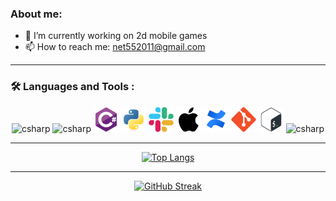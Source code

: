<!-- hide this block due to useless for now
<div id="body" align="center">
    hey there
    <img src="https://media.giphy.com/media/hvRJCLFzcasrR4ia7z/giphy.gif" width="30px"/>
</div>
<div align="center">
    <img src="https://media.giphy.com/media/qgQUggAC3Pfv687qPC/giphy.gif" height="300"/>
</div>
-->
### About me:</br>
- 🔭 I’m currently working on 2d mobile games
- 📫 How to reach me: net552011@gmail.com

---

### :hammer_and_wrench: Languages and Tools :
<div id="languages and toools" align="center">
  <img src="https://upload.wikimedia.org/wikipedia/commons/c/c4/Unity_2021.svg" alt="csharp" height="40"/>
  <img src="https://upload.wikimedia.org/wikipedia/commons/f/f2/Xamarin-logo.svg" alt="csharp" height="40"/>
  <img src="https://github.com/devicons/devicon/blob/master/icons/csharp/csharp-original.svg" alt="csharp" width="40" height="40"/>
  <img src="https://github.com/devicons/devicon/blob/master/icons/python/python-original.svg" alt="csharp" width="40" height="40"/>
  <img src="https://github.com/devicons/devicon/blob/master/icons/slack/slack-original.svg" alt="csharp" width="40" height="40"/>
  <img src="https://github.com/devicons/devicon/blob/master/icons/apple/apple-original.svg" alt="csharp" width="40" height="40"/>
  <img src="https://github.com/devicons/devicon/blob/master/icons/confluence/confluence-original.svg" alt="csharp" width="40" height="40"/>
  <img src="https://github.com/devicons/devicon/blob/master/icons/git/git-original.svg" alt="csharp" width="40" height="40"/>
  <img src="https://github.com/devicons/devicon/blob/master/icons/bash/bash-original.svg" alt="csharp" width="40" height="40"/>
  <img src="https://upload.wikimedia.org/wikipedia/commons/1/1f/Z_Shell_Logo_Color_Horizontal.svg" alt="csharp" width="40" height="40"/>
    
</div>

---
<div id="Top Langs" align="center">


[![Top Langs](https://github-readme-stats.vercel.app/api/top-langs/?username=artem-karaman&count_private=true&show_icons=true&theme=radical&layout=compact)](https://github.com/anuraghazra/github-readme-stats)

    
</div>    

---
<div id="github_streak" align="center">


[![GitHub Streak](http://github-readme-streak-stats.herokuapp.com?user=artem-karaman&theme=dark&date_format=j%20M%5B%20Y%5D)](https://git.io/streak-stats)

</div>

<div id="badges" align="center">
  <img src="https://komarev.com/ghpvc/?username=artem-karaman&style=flat-square&color=blue" alt=""/>
</div>

<!--
**artem-karaman/artem-karaman** is a ✨ _special_ ✨ repository because its `README.md` (this file) appears on your GitHub profile.

Here are some ideas to get you started:

- 🔭 I’m currently working on ...
- 🌱 I’m currently learning ...
- 👯 I’m looking to collaborate on ...
- 🤔 I’m looking for help with ...
- 💬 Ask me about ...
- 📫 How to reach me: ...
- 😄 Pronouns: ...
- ⚡ Fun fact: ...
-->
